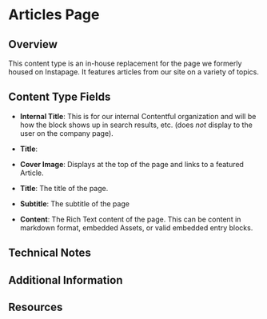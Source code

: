# Articles Page

## Overview

This content type is an in-house replacement for the page we formerly housed on Instapage. It features articles from our site on a variety of topics.

## Content Type Fields

-   **Internal Title**: This is for our internal Contentful organization and will be how the block shows up in search results, etc. (does _not_ display to the user on the company page).

-   **Title**:

-   **Cover Image**: Displays at the top of the page and links to a featured Article.

-   **Title**: The title of the page.

-   **Subtitle**: The subtitle of the page

-   **Content**: The Rich Text content of the page. This can be content in markdown format, embedded Assets, or valid embedded entry blocks.

## Technical Notes

<!-- Important information regarding how this content type behaves on the platform and code flow. -->

## Additional Information

<!-- Extra information that could be helpful. -->

## Resources

<!-- Links or information on additional resources that could be useful. -->
